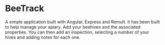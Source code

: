 # BeeTrack

A simple application built with Angular, Express and Remult. It has been built to help manage your apiary. Add your beehives and the associated properties. You can then add an inspection, selecting a number of your hives and adding notes for each one. 